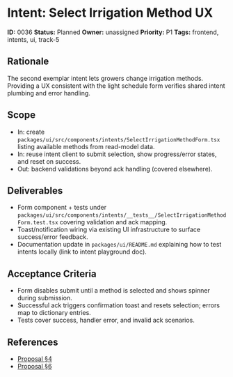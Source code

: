 # Intent: Select Irrigation Method UX

**ID:** 0036
**Status:** Planned
**Owner:** unassigned
**Priority:** P1
**Tags:** frontend, intents, ui, track-5

## Rationale
The second exemplar intent lets growers change irrigation methods. Providing a UX consistent with the light schedule form verifies shared intent plumbing and error handling.

## Scope
- In: create `packages/ui/src/components/intents/SelectIrrigationMethodForm.tsx` listing available methods from read-model data.
- In: reuse intent client to submit selection, show progress/error states, and reset on success.
- Out: backend validations beyond ack handling (covered elsewhere).

## Deliverables
- Form component + tests under `packages/ui/src/components/intents/__tests__/SelectIrrigationMethodForm.test.tsx` covering validation and ack mapping.
- Toast/notification wiring via existing UI infrastructure to surface success/error feedback.
- Documentation update in `packages/ui/README.md` explaining how to test intents locally (link to intent playground doc).

## Acceptance Criteria
- Form disables submit until a method is selected and shows spinner during submission.
- Successful ack triggers confirmation toast and resets selection; errors map to dictionary entries.
- Tests cover success, handler error, and invalid ack scenarios.

## References
- [Proposal §4](../../proposals/20251009-mini_frontend.md#4-ui-surfaces-data-flows)
- [Proposal §6](../../proposals/20251009-mini_frontend.md#6-data-schemas-mvp-minimal-fields)
